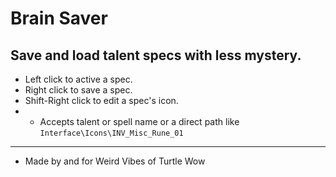 # Brain Saver
Save and load talent specs with less mystery.
---

* Left click to active a spec.
* Right click to save a spec.
* Shift-Right click to edit a spec's icon.
* * Accepts talent or spell name or a direct path like `Interface\Icons\INV_Misc_Rune_01`

___
* Made by and for Weird Vibes of Turtle Wow  
